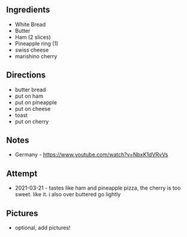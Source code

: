 ## Ingredients
* White Bread
* Butter
* Ham (2 slices)
* Pineapple ring (1)
* swiss cheese
* marishino cherry

## Directions
* butter bread
* put on ham
* put on pineapple
* put on cheese
* toast
* put on cherry

## Notes
* Germany - https://www.youtube.com/watch?v=NbxK1dVRvVs

## Attempt
* 2021-03-21 - tastes like ham and pineapple pizza, the cherry is too sweet. like it. i also over buttered go lightly

## Pictures
* optional, add pictures!
